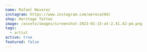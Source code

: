 ```yaml
---
name: Rafael Nevarez
instagram: https://www.instagram.com/werecat66/
shop: Heritage Tattoo
image: /assets/images/screenshot-2023-01-15-at-2.41.42-pm.png
tags:
  - artist
active: true
featured: false
---
```

